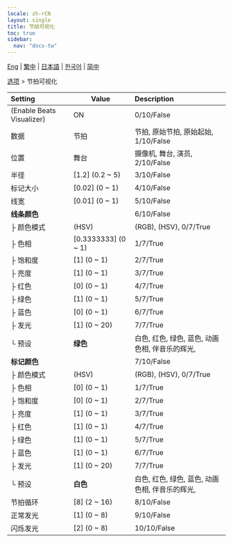 ```yaml
---
locale: zh-rCN
layout: single
title: 节拍可视化
toc: true
sidebar:
  nav: "docs-tw"
---
```

[Eng](/dancexr/menu/2025.4/stage/beats_visualizer) | [繁中](/tw/dancexr/menu/2025.4/stage/beats_visualizer) | [日本語](/jp/dancexr/menu/2025.4/stage/beats_visualizer) | [한국어](/kr/dancexr/menu/2025.4/stage/beats_visualizer) | [简中](/zh/dancexr/menu/2025.4/stage/beats_visualizer)

[选项](../menu#选项) > 节拍可视化



| Setting | Value | Description |
| :--- | --- | :--- |
| (Enable Beats Visualizer) | ON | 0/10/False
| 数据 | 节拍 | 节拍, 原始节拍, 原始起始, 1/10/False
| 位置 | 舞台 | 摄像机, 舞台, 演员, 2/10/False
| 半径 | [1.2] (0.2 ~ 5) | 3/10/False
| 标记大小 | [0.02] (0 ~ 1) | 4/10/False
| 线宽 | [0.01] (0 ~ 1) | 5/10/False
| **线条颜色** | | 6/10/False
| ├ 颜色模式 | (HSV) | (RGB), (HSV), 0/7/True
| ├ 色相 | [0.3333333] (0 ~ 1) | 1/7/True
| ├ 饱和度 | [1] (0 ~ 1) | 2/7/True
| ├ 亮度 | [1] (0 ~ 1) | 3/7/True
| ├ 红色 | [0] (0 ~ 1) | 4/7/True
| ├ 绿色 | [1] (0 ~ 1) | 5/7/True
| ├ 蓝色 | [0] (0 ~ 1) | 6/7/True
| ├ 发光 | [1] (0 ~ 20) | 7/7/True
| └ 预设 | **绿色** | 白色, 红色, 绿色, 蓝色, 动画色相, 伴音乐的辉光,  |
| **标记颜色** | | 7/10/False
| ├ 颜色模式 | (HSV) | (RGB), (HSV), 0/7/True
| ├ 色相 | [0] (0 ~ 1) | 1/7/True
| ├ 饱和度 | [0] (0 ~ 1) | 2/7/True
| ├ 亮度 | [1] (0 ~ 1) | 3/7/True
| ├ 红色 | [1] (0 ~ 1) | 4/7/True
| ├ 绿色 | [1] (0 ~ 1) | 5/7/True
| ├ 蓝色 | [1] (0 ~ 1) | 6/7/True
| ├ 发光 | [1] (0 ~ 20) | 7/7/True
| └ 预设 | **白色** | 白色, 红色, 绿色, 蓝色, 动画色相, 伴音乐的辉光,  |
| 节拍循环 | [8] (2 ~ 16) | 8/10/False
| 正常发光 | [1] (0 ~ 8) | 9/10/False
| 闪烁发光 | [2] (0 ~ 8) | 10/10/False
